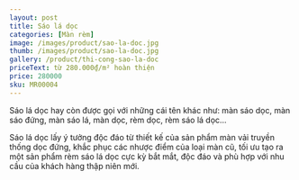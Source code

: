 ```yaml
---
layout: post
title: Sáo lá dọc
categories: [Màn rèm]
image: /images/product/sao-la-doc.jpg
thumb: /images/product/sao-la-doc.jpg
gallery: /product/thi-cong-sao-la-doc
priceText: từ 280.000₫/m² hoàn thiện
price: 280000
sku: MR00004
---
```


Sáo lá dọc hay còn được gọi với những cái tên khác như: màn sáo dọc, màn sáo đứng, màn sáo lá, màn dọc, rèm dọc, rèm sáo lá dọc…

Sáo lá dọc lấy ý tưởng độc đáo từ thiết kế của sản phẩm màn vải truyền thống dọc đứng, khắc phục các nhược điểm của loại màn cũ, tối ưu tạo ra một sản phẩm rèm sáo lá dọc cực kỳ bắt mắt, độc đáo và phù hợp với nhu cầu của khách hàng thập niên mới.

